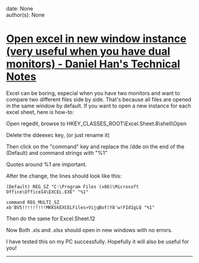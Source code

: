 
date: None  
author(s): None  

# [Open excel in new window instance (very useful when you have dual monitors) - Daniel Han's Technical Notes](https://sites.google.com/site/xiangyangsite/home/technical-tips/windows-tips/open-excel-in-new-window-instance-very-useful-when-you-have-dual-monitors)

Excel can be boring, especial when you have two monitors and want to compare two different files side by side. That's because all files are opened in the same window by default. If you want to open a new instance for each excel sheet, here is how-to:

Open regedit, browse to HKEY_CLASSES_ROOT\Excel.Sheet.8\shell\Open

Delete the ddeexec key, (or just rename it)

Then click on the "command" key and replace the /dde on the end of the (Default) and command strings with "%1"

Quotes around %1 are important.

After the change, the lines should look like this:

`(Default) REG_SZ "C:\Program Files (x86)\Microsoft Office\Office14\EXCEL.EXE" "%1"`

`command REG_MULTI_SZ xb'BV5!!!!!!!!!MKKSkEXCELFiles>VijqBof(Y8'w!FId1gLQ "%1"`

Then do the same for Excel.Sheet.12

Now Both .xls and .xlsx should open in new windows with no errors.

I have tested this on my PC successfully. Hopefully it will also be useful for you!  
  
---

